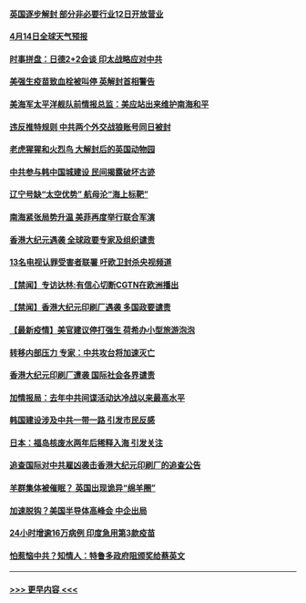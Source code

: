 #### [英国逐步解封 部分非必要行业12日开放营业](../pages/prog202/a103095466.md?t=04140852) 
#### [4月14日全球天气预报](../pages/prog202/a103095504.md?t=04140852) 
#### [时事拼盘：日德2+2会谈 印太战略应对中共](../pages/prog202/a103095501.md?t=04140852) 
#### [美强生疫苗致血栓被叫停 英解封首相警告](../pages/prog202/a103095510.md?t=04140852) 
#### [美海军太平洋舰队前情报总监：美应站出来维护南海和平](../pages/prog202/a103095484.md?t=04140852) 
#### [违反推特规则 中共两个外交战狼账号同日被封](../pages/prog202/a103095427.md?t=04140852) 
#### [老虎猩猩和火烈鸟 大解封后的英国动物园](../pages/prog202/a103095452.md?t=04140852) 
#### [中共参与韩中国城建设 民间揭露破坏古迹](../pages/prog202/a103095415.md?t=04140852) 
#### [辽宁号缺“太空优势” 航母沦“海上标靶”](../pages/prog202/a103094604.md?t=04140852) 
#### [南海紧张局势升温 美菲再度举行联合军演](../pages/prog202/a103094707.md?t=04140852) 
#### [香港大纪元遇袭 全球政要专家及组织谴责](../pages/prog202/a103095382.md?t=04140852) 
#### [13名电视认罪受害者联署 吁欧卫封杀央视频道](../pages/prog202/a103095254.md?t=04140852) 
#### [【禁闻】专访达林:有信心切断CGTN在欧洲播出](../pages/prog202/a103095320.md?t=04140852) 
#### [【禁闻】香港大纪元印刷厂遇袭 多国政要谴责](../pages/prog202/a103095300.md?t=04140852) 
#### [【最新疫情】美官建议停打强生 荷希办小型旅游泡泡](../pages/prog202/a103095293.md?t=04140852) 
#### [转移内部压力 专家：中共攻台将加速灭亡](../pages/prog202/a103095287.md?t=04140852) 
#### [香港大纪元印刷厂遭袭 国际社会各界谴责](../pages/prog202/a103095274.md?t=04140852) 
#### [加情报局：去年中共间谍活动达冷战以来最高水平](../pages/prog202/a103095175.md?t=04140852) 
#### [韩国建设涉及中共一带一路 引发市民反感](../pages/prog202/a103095226.md?t=04140852) 
#### [日本：福岛核废水两年后稀释入海 引发关注](../pages/prog202/a103095240.md?t=04140852) 
#### [追查国际对中共雇凶袭击香港大纪元印刷厂的追查公告](../pages/prog202/a103095177.md?t=04140852) 
#### [羊群集体被催眠？ 英国出现诡异“绵羊圈”](../pages/prog202/a103094991.md?t=04140852) 
#### [加速脱钩？美国半导体高峰会 中企出局](../pages/prog202/a103095024.md?t=04140852) 
#### [24小时增逾16万病例 印度急用第3款疫苗](../pages/prog202/a103094989.md?t=04140852) 
#### [怕惹恼中共？知情人：特鲁多政府阻颁奖给蔡英文](../pages/prog202/a103094963.md?t=04140852) 

----
#### [ >>> 更早内容 <<< ](../indexes/prog202-earlier.md)
